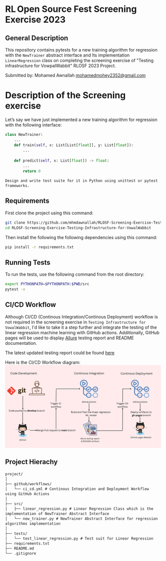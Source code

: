 # RL Open Source Fest Screening Exercise 2023

## General Description

This repository contains pytests for a new training algorithm for regression with the `NewTrainer` abstract interface and Its implementation `LinearRegression` class on completing the screening exercise of "Testing infrastructure for VowpalWabbit" RLOSF 2023 Project.

Submitted by: Mohamed Awnallah <mohamedmohey2352@gmail.com> <br>

# Description of the Screening exercise
Let’s say we have just implemented a new training algorithm for regression with the following interface:

```python
class NewTrainer:
    ...
    def train(self, x: List[List[float]], y: List[float]):
        ...

    def predict(self, x: List[float]) -> float:
        ...
        return 0
```
```
Design and write test suite for it in Python using unittest or pytest frameworks.
```
## Requirements
First clone the project using this command:
```bash
git clone https://github.com/mhmdawnallah/RLOSF-Screening-Exercise-Testing-Infrastructure-for-VowalWabbit.git
cd RLOSF-Screening-Exercise-Testing-Infrastructure-for-VowalWabbit
```
Then install the following the following dependencies using this command:
```bash
pip install -r requirements.txt
```

## Running Tests
To run the tests, use the following command from the root directory:
```bash
export PYTHONPATH=$PYTHONPATH:$PWD/src
pytest -v
```

## CI/CD Workflow
Although CI/CD (Continous Integration/Continous Deployment) workflow is not required in the screening exercise in `Testing Infrastructure for VowalWabbit`, I'd like to take it a step further and integrate the testing of the linear regression machine learning with GitHub actions. Additionally, GitHub pages will be used to display [Allure](https://github.com/allure-framework) testing report and README documentation.

The latest updated testing report could be found [here](https://mhmdawnallah.github.io/RLOSF-Screening-Exercise-Testing-Infrastructure-for-VowalWabbit/allure_testing_report/#)

Here is the CI/CD Workflow diagram:
![ci-cd-workflow](assets/ci-cd-workflow-diagram.png)

## Project Hierachy
```
project/
│
├── github/workflows/
│   └── ci_cd.yml # Continous Integration and Deployment Workflow using GitHub Actions
│
├── src/
│   ├── linear_regression.py # Linear Regression Class which is the implementation of NewTrainer Abstract Interface
│   └── new_trainer.py # NewTrainer Abstract Interface for regression algorithms implementation
│
├── tests/
│   └── test_linear_regression.py # Test suit for Linear Regression
├── requirements.txt
├── README.md
└── .gitignore
```
